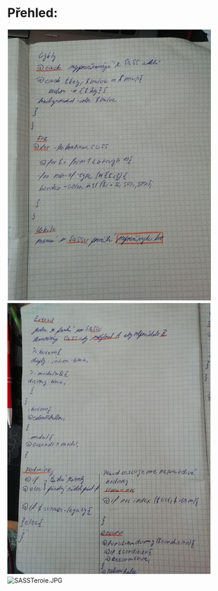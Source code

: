 # Přehled:

![SASSCykli.JPG](SASSCykli.JPG)
![SASSExtend.JPG](SASSExtend.JPG)
![SASSTeroie.JPG](SASSTeroie.JPG)
